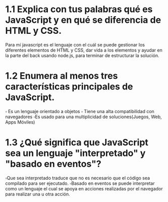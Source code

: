 # 1.1 Explica con tus palabras qué es JavaScript y en qué se diferencia de HTML y CSS.
Para mí javascript es el lenguaje con el cuál se puede gestionar los diferentes elementos de HTML y CSS, dar vida a los elementos y ayudar en la parte del back usando node.js, para terminar de estructurar la solución.
# 1.2 Enumera al menos tres características principales de JavaScript.
▫️ Es un lenguaje orientado a objetos
▫️ Tiene una alta compatibilidad con navegadores
▫️Es usado para una multiplicidad de soluciones(Juegos, Web, Apps Móviles)

# 1.3 ¿Qué significa que JavaScript sea un lenguaje "interpretado" y "basado en eventos"?
▫️Que sea interpretado traduce que no es necesario que el código sea compilado para ser ejecutado.
▫️Basado en eventos se puede interpretar como un lenguaje el cual se apoya en acciones realizadas por el navegador para realizar una u otra acción.
